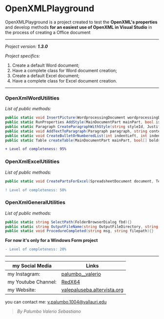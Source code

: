 # OpenXMLPlayground 

OpenXMLPlayground is a project created to test the **OpenXML's properties** and
develop methods **for an easiest use of OpenXML in Visual Studio** in the process 
of creating a Office document

--------------------------------
*Project version: __1.3.0__*

*Project specifics:*
1. Create a default Word document;
2. Have a complete class for Word document creation;
3. Create a default Excel document;
4. Have a complete class for Excel document creation.

--------------------------------

### OpenXmlWordUtilities
*List of public methods:*
```csharp
public static void InsertPicture(WordprocessingDocument wordprocessingDocument, string fileName){}
public static RunProperties AddStyle(MainDocumentPart mainPart, bool isBold = false, bool isItalic = false, bool isUnderline = false, bool isOnlyRun = false, string styleId = "00", string styleName = "Default", string fontName = "Calibri", int fontSize = 12, string rgbColor = "000000", UnderlineValues underline = UnderlineValues.Single){}
public static Paragraph CreateParagraphWithStyle(string styleId, JustificationValues justification = JustificationValues.Left){}
public static void AddTextToParagraph(Paragraph paragraph, string content, SpaceProcessingModeValues space = SpaceProcessingModeValues.Default, RunProperties rpr = null){}
public static void CreateBulletOrNumberedList(int indentLeft, int indentHanging, List<Paragraph> paragraphs, int numberOfParagraph, string[] texts, bool isBullet = true){}
public static Table createTable(MainDocumentPart mainPart, bool[] bolds, bool[] italics, bool[] underlines, string[] texts, JustificationValues[] justifications, int right, int cell, string rgbColor = "000000", BorderValues borderValues = BorderValues.Thick){}
```
```diff
+ Level of completeness: 95%
```

### OpenXmlExcelUtilities
*List of public methods:*
```csharp
public static void CreatePartsForExcel(SpreadsheetDocument document, TestModelList data){}
```
```diff
! Level of completeness: 50%
```

### OpenXmlGeneralUtilities
*List of public methods:*
```csharp
public static string SelectPath(FolderBrowserDialog fbd){}
public static string OutputFileName(string OutputFileDirectory, string fileExtension){}
public static void ProcedureCompleted(string msg, string filepath){}
```

**For now it's only for a Windows Form project**
```diff
- Level of completeness: 20%
```

--------------------------------

my Social Media | Links
------------- | ------------------------------------------------------------------
my Instagram: | [palumbo__valerio](https://www.instagram.com/palumbo__valerio/)
my Youtube Channel: | [RedX64](https://www.youtube.com/channel/UCWOLxDm6jrNPUvrkjsRmscg?view_as=subscriber)
my Website: | [valepaluseba.altervista.org](https://valepaluseba.altervista.org/)

you can contact me: v.palumbo.1004@vallauri.edu

>*By Palumbo Valerio Sebastiano*
